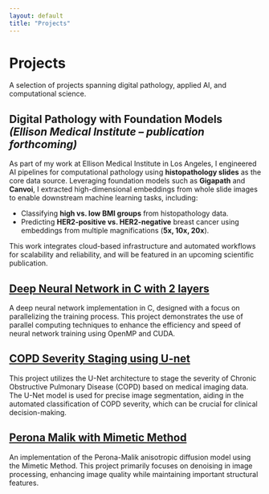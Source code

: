 ```yaml
---
layout: default
title: "Projects"
---
```


# Projects
A selection of projects spanning digital pathology, applied AI, and computational science.

## Digital Pathology with Foundation Models *(Ellison Medical Institute – publication forthcoming)*
As part of my work at Ellison Medical Institute in Los Angeles, I engineered AI pipelines for computational pathology using **histopathology slides** as the core data source. Leveraging foundation models such as **Gigapath** and **Canvoi**, I extracted high-dimensional embeddings from whole slide images to enable downstream machine learning tasks, including:
- Classifying **high vs. low BMI groups** from histopathology data.  
- Predicting **HER2-positive vs. HER2-negative** breast cancer using embeddings from multiple magnifications (**5x, 10x, 20x**).  

This work integrates cloud-based infrastructure and automated workflows for scalability and reliability, and will be featured in an upcoming scientific publication.

<!-- ## [Adlatus Chatbot](https://github.com/thomkell/adlatus-chatbot)
A Retrieval-Augmented Generation (RAG) chatbot developed for **Adlatus Zürich**, designed to make organizational knowledge easily accessible.  
The chatbot combines:
- **FastAPI backend** for lightweight deployment  
- **FAISS vector search** for efficient document retrieval  
- **OpenAI’s Responses API** for natural language interaction  

It can answer questions based on website content, internal documents, and structured contact data, and is built to run both locally and in the cloud (e.g., Render). This project highlights how AI can be integrated into companies’ daily operations to improve knowledge access and support decision-making.
-->

## [Deep Neural Network in C with 2 layers](https://github.com/thomkell/DeepNeuralNetwork)
A deep neural network implementation in C, designed with a focus on parallelizing the training process. This project demonstrates the use of parallel computing techniques to enhance the efficiency and speed of neural network training using OpenMP and CUDA.

## [COPD Severity Staging using U-net](https://github.com/thomkell/COPD-Severity-Staging)
This project utilizes the U-Net architecture to stage the severity of Chronic Obstructive Pulmonary Disease (COPD) based on medical imaging data. The U-Net model is used for precise image segmentation, aiding in the automated classification of COPD severity, which can be crucial for clinical decision-making.

## [Perona Malik with Mimetic Method](https://github.com/thomkell/PeronaMalikwithMimeticMethod)
An implementation of the Perona-Malik anisotropic diffusion model using the Mimetic Method. This project primarily focuses on denoising in image processing, enhancing image quality while maintaining important structural features.